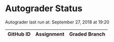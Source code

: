 # Autograder Status
Autograder last run at: September 27, 2018 at 19:20

| GitHub ID | Assignment | Graded Branch |
|-----------|------------|---------------|
